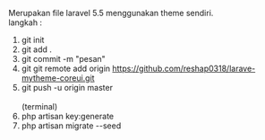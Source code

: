 Merupakan file laravel 5.5 menggunakan theme sendiri.
<br />
langkah : 
1.	git init
2.	git add .
3.	git commit -m "pesan"
4.	git git remote add origin https://github.com/reshap0318/larave-mytheme-coreui.git
5.	git push -u origin master
<br /><br />
(terminal)<br />
1.	php artisan key:generate
2.	php artisan migrate --seed